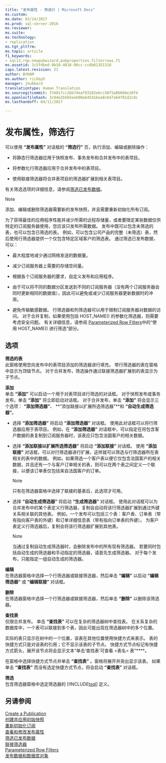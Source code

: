 ```yaml
---
title: "发布属性 - 筛选行 | Microsoft Docs"
ms.custom: 
ms.date: 03/14/2017
ms.prod: sql-server-2016
ms.reviewer: 
ms.suite: 
ms.technology:
- replication
ms.tgt_pltfrm: 
ms.topic: article
f1_keywords:
- sql13.rep.newpubwizard.pubproperties.filterrows.f1
ms.assetid: 2c5fdbed-9b10-4818-98cc-cc6b01351318
caps.latest.revision: 21
author: BYHAM
ms.author: rickbyh
manager: jhubbard
translationtype: Human Translation
ms.sourcegitcommit: f3481fcc2bb74eaf93182e6cc58f5a06666e10f4
ms.openlocfilehash: 3c04e2b5b5eeb90ab45416ea8c6d7a64f81d2c9c
ms.lasthandoff: 04/11/2017

---
```

# <a name="publication-properties-filter-rows"></a>发布属性，筛选行
  可以使用 **“发布属性”** 对话框的 **“筛选行”** 页，执行添加、编辑或删除操作：  
  
-   将静态行筛选器应用于快照发布、事务发布和合并发布中的表项目。  
  
-   将参数化行筛选器应用于合并发布中的表项目。  
  
-   使用联接筛选器将合并表项目的筛选器扩展到相关表项目。  
  
 有关筛选选项的详细信息，请参阅[筛选已发布数据](../../relational-databases/replication/publish/filter-published-data.md)。  
  
> [!NOTE]  
>  添加、编辑或删除筛选器需要新的发布快照，并且需要重新初始化所有订阅。  
  
 为了获得最佳的应用程序性能并减少所需的远程存储量，或者要限定某些数据仅供特定的订阅服务器使用，您应该只发布所需数据。 发布中既可以包含未筛选的表，也可以包含已筛选的表。 例如，可以包含公司产品的完整（未筛选）表，然后使用行筛选器提供一个仅包含特定区域客户的筛选表。 通过筛选已发布数据，可以：  
  
-   最大程度地减少通过网络发送的数据量。  
  
-   减少订阅服务器上需要的存储空间量。  
  
-   根据各个订阅服务器的要求，自定义发布和应用程序。  
  
-   由于可以将不同的数据分区发送到不同的订阅服务器（没有两个订阅服务器会同时更新相同的数据值），因此可以避免或减少订阅服务器更新数据时的冲突。  
  
-   避免传输敏感数据。 行筛选器和列筛选器可以用于限制订阅服务器对数据的访问。 对于合并复制，如果使用包括 HOST_NAME() 的参数化筛选器，则需要考虑安全问题。 有关详细信息，请参阅 [Parameterized Row Filters](../../relational-databases/replication/merge/parameterized-filters-parameterized-row-filters.md)中的“使用 HOST_NAME() 进行筛选”部分。  
  
## <a name="options"></a>选项  
 **筛选的表**  
 此窗格使用您向发布中的表项目添加的筛选器进行填充。 带行筛选器的表在窗格中显示为顶级节点。 对于合并发布，筛选操作通过联接筛选器扩展到的表显示为子节点。  
  
 **添加**  
 单击 **“添加”** 可以启动一个用于对表项目进行筛选的对话框。 对于快照发布或事务发布，单击 **“添加”** 将立即启动对话框。 对于合并发布，单击 **“添加”** 将会显示三个选项： **“添加筛选器”**、 **“添加联接以扩展所选筛选器”**和 **“自动生成筛选器”**。  
  
-   选择 **“添加筛选器”** 将启动 **“添加筛选器”** 对话框。 使用此对话框可以将行筛选器应用于表项目。 例如，在 **“添加筛选器”** 对话框中，可以指定在将包含客户数据的表复制到订阅服务器时，该表应只包含法国客户的相关数据。  
  
-   选择 **“添加联接以扩展所选筛选器”** 将启动 **“添加联接”** 对话框。 使用 **“添加联接”** 对话框，可以对行筛选器进行扩展，这样就可以筛选与行筛选器所在表相关的表中的数据。 例如，如果筛选一个客户表以便它仅包含法国客户的相关数据，并且还有一个与客户订单相关的表，则可以在两个表之间定义一个联接，以便该订单表仅包括来自法国客户的订单。  
  
    > [!NOTE]  
    >  只有在筛选器窗格中选择了联接的基表后，此选项才可用。  
  
-   选择 **“自动生成筛选器”** 将启动 **“生成筛选器”** 对话框。 使用此对话框可以为合并发布中的某个表定义行筛选器，复制会自动将该行筛选器扩展到通过外键关系相关联的其他表。 例如，一个发布可以包括三个表：客户表、订单表（带有指向客户表的外键）和订单详细信息表（带有指向订单表的外键）。 为客户表定义行筛选器后，复制会将该行筛选器扩展到其他表。  
  
    > [!NOTE]  
    >  当通过复制自动生成筛选器时，会删除发布中的所有现有筛选器。 若要同时包括自动生成的筛选器和手动指定的筛选器，请首先生成筛选器。 对于每个发布，只能指定一组自动生成的筛选器。  
  
 **编辑**  
 在筛选器窗格中选择一个行筛选器或联接筛选器，然后单击 **“编辑”** 以启动 **“编辑筛选器”** 或 **“编辑联接”** 对话框。  
  
 **删除**  
 在筛选器窗格中选择一个行筛选器或联接筛选器，然后单击 **“删除”** 以删除该筛选器。  
  
 **查找表**  
 仅限合并发布。 单击 **“查找表”** 可以在复杂的筛选器树中查找表。 在关系复杂的数据库中，一个表可以联接到多个表，因此可能出现在筛选器树中的多个位置。  
  
 实际的表只显示在树中的一个位置，该表在其他位置使用快捷方式来表示。 表的快捷方式只是对该表的引用；它不显示该表的子节点。 快捷方式节点标记有快捷方式箭头，展开该节点将会显示文本“单击‘查找表’可查看 \<表名> 表”****。  
  
 在窗格中选择快捷方式节点并单击 **“查找表”** 。窗格将展开并突出显示该表。 如果单击 **“查找表”** 而没有选定快捷方式节点，将会启动 **“查找表”** 对话框。  
  
 **筛选**  
 包含筛选器窗格中选定筛选器的 [!INCLUDE[tsql](../../includes/tsql-md.md)] 定义。  
  
## <a name="see-also"></a>另请参阅  
 [Create a Publication](../../relational-databases/replication/publish/create-a-publication.md)   
 [创建并应用初始快照](../../relational-databases/replication/create-and-apply-the-initial-snapshot.md)   
 [重新初始化订阅](../../relational-databases/replication/reinitialize-a-subscription.md)   
 [查看和修改发布属性](../../relational-databases/replication/publish/view-and-modify-publication-properties.md)   
 [筛选已发布数据](../../relational-databases/replication/publish/filter-published-data.md)   
 [联接筛选器](../../relational-databases/replication/merge/join-filters.md)   
 [Parameterized Row Filters](../../relational-databases/replication/merge/parameterized-filters-parameterized-row-filters.md)   
 [发布数据和数据库对象](../../relational-databases/replication/publish/publish-data-and-database-objects.md)  
  
  
